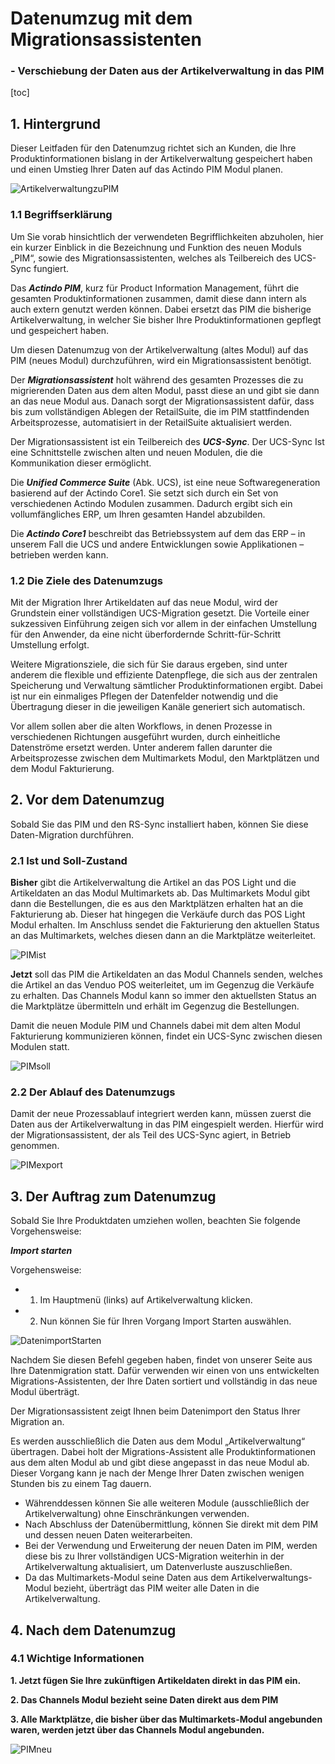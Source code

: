 # Datenumzug mit dem Migrationsassistenten
### - Verschiebung der Daten aus der Artikelverwaltung in das PIM

[toc]

## 1. Hintergrund

Dieser Leitfaden für den Datenumzug richtet sich an Kunden, die Ihre Produktinformationen bislang in der Artikelverwaltung gespeichert haben und einen Umstieg Ihrer Daten auf das Actindo PIM Modul planen.

![ArtikelverwaltungzuPIM](Hintergrund-Begriffe/ArtikelverwaltungzuPIM.jpg)

### 1.1 Begriffserklärung

Um Sie vorab hinsichtlich der verwendeten Begrifflichkeiten abzuholen, hier ein kurzer Einblick in die Bezeichnung und Funktion des neuen Moduls „PIM“, sowie des Migrationsassistenten, welches als Teilbereich des UCS-Sync fungiert.

Das ***Actindo PIM***, kurz für Product Information Management, führt die gesamten Produktinformationen zusammen, damit diese dann intern als auch extern genutzt werden können. Dabei ersetzt das PIM die bisherige Artikelverwaltung, in welcher Sie bisher Ihre Produktinformationen gepflegt und gespeichert haben.

Um diesen Datenumzug von der Artikelverwaltung (altes Modul) auf das PIM (neues Modul) durchzuführen, wird ein Migrationsassistent benötigt.

Der ***Migrationsassistent*** holt während des gesamten Prozesses die zu migrierenden Daten aus dem alten Modul, passt diese an und gibt sie dann an das neue Modul aus. Danach sorgt der Migrationsassistent dafür, dass bis zum vollständigen Ablegen der RetailSuite, die im PIM stattfindenden Arbeitsprozesse, automatisiert in der RetailSuite aktualisiert werden.

Der Migrationsassistent ist ein Teilbereich des ***UCS-Sync***. Der UCS-Sync Ist eine Schnittstelle zwischen alten und neuen Modulen, die die Kommunikation dieser ermöglicht.

Die ***Unified Commerce Suite*** (Abk. UCS), ist eine neue Softwaregeneration basierend auf der Actindo Core1. Sie setzt sich durch ein Set von verschiedenen Actindo Modulen zusammen. Dadurch ergibt sich ein vollumfängliches ERP, um Ihren gesamten Handel abzubilden.

Die ***Actindo Core1*** beschreibt das Betriebssystem auf dem das ERP – in unserem Fall die UCS und andere Entwicklungen sowie Applikationen – betrieben werden kann.

### 1.2 Die Ziele des Datenumzugs

Mit der Migration Ihrer Artikeldaten auf das neue Modul, wird der Grundstein einer vollständigen UCS-Migration gesetzt. Die Vorteile einer sukzessiven Einführung zeigen sich vor allem in der einfachen Umstellung für den Anwender, da eine nicht überfordernde Schritt-für-Schritt Umstellung erfolgt.

Weitere Migrationsziele, die sich für Sie daraus ergeben, sind unter anderem die flexible und effiziente Datenpflege, die sich aus der zentralen Speicherung und Verwaltung sämtlicher Produktinformationen ergibt. Dabei ist nur ein einmaliges Pflegen der Datenfelder notwendig und die Übertragung dieser in die jeweiligen Kanäle generiert sich automatisch.

Vor allem sollen aber die alten Workflows, in denen Prozesse in verschiedenen Richtungen ausgeführt wurden, durch einheitliche Datenströme ersetzt werden. Unter anderem fallen darunter die Arbeitsprozesse zwischen dem Multimarkets Modul, den Marktplätzen und dem Modul Fakturierung.

## 2. Vor dem Datenumzug

Sobald Sie das PIM und den RS-Sync installiert haben, können Sie diese Daten-Migration durchführen.

### 2.1 Ist und Soll-Zustand

**Bisher** gibt die Artikelverwaltung die Artikel an das POS Light und die Artikeldaten an das Modul Multimarkets ab. Das Multimarkets Modul gibt dann die Bestellungen, die es aus den Marktplätzen erhalten hat an die Fakturierung ab. Dieser hat hingegen die Verkäufe durch das POS Light Modul erhalten. Im Anschluss sendet die Fakturierung den aktuellen Status an das Multimarkets, welches diesen dann an die Marktplätze weiterleitet.

![PIMist](Artikelverwaltung-Datenmigration/PIMist.jpg)

**Jetzt** soll das PIM die Artikeldaten an das Modul Channels senden, welches die Artikel an das Venduo POS weiterleitet, um im Gegenzug die Verkäufe zu erhalten. Das Channels Modul kann so immer den aktuellsten Status an die Marktplätze übermitteln und erhält im Gegenzug die Bestellungen.

Damit die neuen Module PIM und Channels dabei mit dem alten Modul Fakturierung kommunizieren können, findet ein UCS-Sync zwischen diesen Modulen statt.

![PIMsoll](Artikelverwaltung-Datenmigration/PIMsoll.jpg)

### 2.2 Der Ablauf des Datenumzugs

Damit der neue Prozessablauf integriert werden kann, müssen zuerst die Daten aus der Artikelverwaltung in das PIM eingespielt werden. Hierfür wird der Migrationsassistent, der als Teil des UCS-Sync agiert, in Betrieb genommen.

![PIMexport](assets/PIMexport.jpg)

## 3. Der Auftrag zum Datenumzug

Sobald Sie Ihre Produktdaten umziehen wollen, beachten Sie folgende Vorgehensweise:

***Import starten***

Vorgehensweise:
* 1. Im Hauptmenü (links) auf Artikelverwaltung klicken.
* 2. Nun können Sie für Ihren Vorgang Import Starten auswählen.

![DatenimportStarten](Artikelverwaltung-Datenmigration/DatenimportStarten.png)

Nachdem Sie diesen Befehl gegeben haben, findet von unserer Seite aus Ihre Datenmigration statt. Dafür verwenden wir einen von uns entwickelten Migrations-Assistenten, der Ihre Daten sortiert und vollständig in das neue Modul überträgt.

Der Migrationsassistent zeigt Ihnen beim Datenimport den Status Ihrer Migration an.


Es werden ausschließlich die Daten aus dem Modul „Artikelverwaltung“ übertragen. Dabei holt der Migrations-Assistent alle Produktinformationen aus dem alten Modul ab und gibt diese angepasst in das neue Modul ab. Dieser Vorgang kann je nach der Menge Ihrer Daten zwischen wenigen Stunden bis zu einem Tag dauern.

* Währenddessen können Sie alle weiteren Module (ausschließlich der Artikelverwaltung) ohne Einschränkungen verwenden.
* Nach Abschluss der Datenübermittlung, können Sie direkt mit dem PIM und dessen neuen Daten weiterarbeiten.
* Bei der Verwendung und Erweiterung der neuen Daten im PIM, werden diese bis zu Ihrer vollständigen UCS-Migration weiterhin in der Artikelverwaltung aktualisiert, um Datenverluste auszuschließen.
* Da das Multimarkets-Modul seine Daten aus dem Artikelverwaltungs-Modul bezieht, überträgt das PIM weiter alle Daten in die Artikelverwaltung.

## 4. Nach dem Datenumzug

### 4.1 Wichtige Informationen

**1. Jetzt fügen Sie Ihre zukünftigen Artikeldaten direkt in das PIM ein.**

**2. Das Channels Modul bezieht seine Daten direkt aus dem PIM**

**3. Alle Marktplätze, die bisher über das Multimarkets-Modul angebunden waren, werden jetzt über das Channels Modul angebunden.**

![PIMneu](Artikelverwaltung-Datenmigration/PIMneu.jpg)
